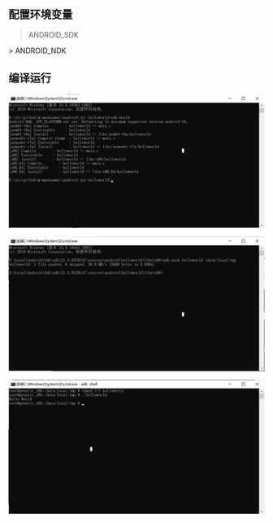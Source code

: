 
## 配置环境变量

> ANDROID_SDK

​> ANDROID_NDK


## 编译运行


![](./img/0.png)


![](./img/1.png)


![](./img/2.png)